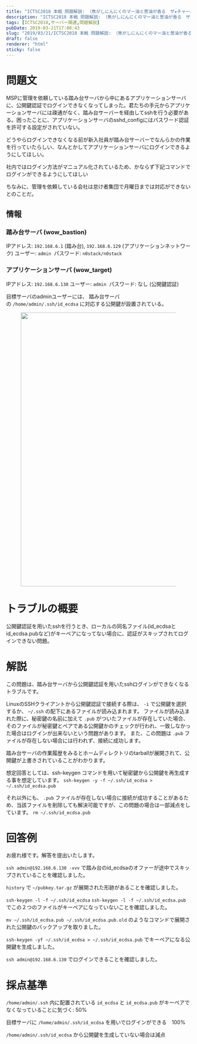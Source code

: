 ```yaml
---
title: "ICTSC2018 本戦 問題解説: （焦がしにんにくのマー油と葱油が香る　ザ★チャーハン	）"
description: "ICTSC2018 本戦 問題解説: （焦がしにんにくのマー油と葱油が香る　ザ★チャーハン	）"
tags: [ICTSC2018,サーバー関連,問題解説]
pubDate: 2019-03-21T17:00:43
slug: "2019/03/21/ICTSC2018 本戦 問題解説: （焦がしにんにくのマー油と葱油が香る　ザ★チャーハン	）"
draft: false
renderer: "html"
sticky: false
---
```



<h1>問題文</h1>



<p>MSPに管理を依頼している踏み台サーバから中にあるアプリケーションサーバに、公開鍵認証でログインできなくなってしまった。君たちの手元からアプリケーションサーバには疎通がなく、踏み台サーバーを経由してsshを行う必要がある。困ったことに、アプリケーションサーバのsshd_configにはパスワード認証を許可する設定がされていない。</p>



<p>どうやらログインできなくなる前が新入社員が踏み台サーバーでなんらかの作業を行っていたらしい、なんとかしてアプリケーションサーバにログインできるようにしてほしい。</p>



<p>社内ではログイン方法がマニュアル化されているため、かならず下記コマンドでログインができるようにしてほしい</p>



<p>ちなみに、管理を依頼している会社は怠け者集団で月曜日までは対応ができないとのことだ。</p>



<h2>情報</h2>



<h3>踏み台サーバ (wow_bastion)</h3>



<p>IPアドレス:&nbsp;<code>192.168.6.1</code>&nbsp;(踏み台),&nbsp;<code>192.168.6.129</code>&nbsp;(アプリケーションネットワーク) 
ユーザー:&nbsp;<code>admin</code>&nbsp;
パスワード:&nbsp;<code>n0stack/n0stack</code></p>



<h3>アプリケーションサーバ (wow_target)</h3>



<p>IPアドレス:&nbsp;<code>192.168.6.130</code>&nbsp;ユーザー:&nbsp;<code>admin</code>&nbsp;
パスワード: なし (公開鍵認証)</p>



<p>目標サーバのadminユーザーには、 踏み台サーバの&nbsp;<code>/home/admin/.ssh/id_ecdsa</code>&nbsp;に対応する公開鍵が設置されている。</p>



<figure class="wp-block-image"><img decoding="async" loading="lazy" width="1276" height="748" src="https://i1.wp.com/icttoracon.net/tech-blog/wp-content/uploads/2019/03/06_wow_image.png?fit=1024%2C600" alt="" class="wp-image-2387"/></figure>



<h1>トラブルの概要</h1>



<p>公開鍵認証を用いたsshを行うとき、ローカルの同名ファイル(id_ecdsaとid_ecdsa.pubなど)がキーペアになってない場合に、認証がスキップされてログインできない問題。</p>



<h1>解説</h1>



<p>この問題は、踏み台サーバから公開鍵認証を用いたsshログインができなくなるトラブルです。</p>



<p>LinuxのSSHクライアントから公開鍵認証で接続する際は、&nbsp;<code>-i</code>&nbsp;で公開鍵を選択するか、&nbsp;<code>~/.ssh</code>&nbsp;の配下にあるファイルが読み込まれます。 ファイルが読み込まれた際に、秘密鍵の名前に加えて&nbsp;<code>.pub</code>&nbsp;がついたファイルが存在していた場合、そのファイルが秘密鍵とペアである公開鍵かのチェックが行われ、一致しなかった場合はログインが出来ないという問題があります。 また、この問題は&nbsp;<code>.pub</code>&nbsp;ファイルが存在しない場合には行われず、接続に成功します。</p>



<p>踏み台サーバの作業履歴をみるとホームディレクトリのtarballが展開されて、公開鍵が上書きされていることがわかります。</p>



<p>想定回答としては、ssh-keygen コマンドを用いて秘密鍵から公開鍵を再生成する事を想定しています。&nbsp;<code>ssh-keygen -y -f ~/.ssh/id_ecdsa &gt; ~/.ssh/id_ecdsa.pub</code></p>



<p>それ以外にも、&nbsp;<code>.pub</code>&nbsp;ファイルが存在しない場合に接続が成功することがあるため、当該ファイルを削除しても解決可能ですが、この問題の場合は一部減点をしています。&nbsp;<code>rm ~/.ssh/id_ecdsa.pub</code></p>



<h1>回答例</h1>



<p>お疲れ様です。解答を提出いたします。</p>



<p><code>ssh admin@192.168.6.130 -vvv</code> で踏み台のid_ecdsaのオファーが途中でスキップされていることを確認しました。</p>



<p><code>history</code>&nbsp;で&nbsp;<code>~/pubkey.tar.gz</code> が展開された形跡があることを確認しました。</p>



<p><code>ssh-keygen -l -f ~/.ssh/id_ecdsa</code>&nbsp;<code>ssh-keygen -l -f ~/.ssh/id_ecdsa.pub</code>　でこの２つのファイルがキーペアになっていないことを確認しました。</p>



<p><code>mv ~/.ssh/id_ecdsa.pub ~/.ssh/id_ecdsa.pub.old</code> のようなコマンドで展開された公開鍵のバックアップを取りました。</p>



<p><code>ssh-keygen -yf ~/.ssh/id_ecdsa &gt; ~/.ssh/id_ecdsa.pub</code> でキーペアになる公開鍵を生成しました。</p>



<p><code>ssh admin@192.168.6.130</code> でログインできることを確認しました。</p>



<h1>採点基準</h1>



<p><code>/home/admin/.ssh</code>&nbsp;内に配置されている&nbsp;<code>id_ecdsa</code>&nbsp;と&nbsp;<code>id_ecdsa.pub</code>&nbsp;がキーペアでなくなっていることに気づく: 50%</p>



<p>目標サーバに&nbsp;<code>/home/admin/.ssh/id_ecdsa</code>&nbsp;を用いでログインができる　100%</p>



<p><code>/home/admin/.ssh/id_ecdsa</code> から公開鍵を生成していない場合は減点</p>
